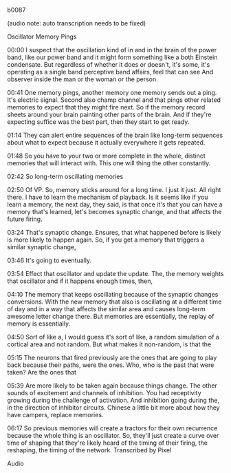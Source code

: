 b0087

(audio note: auto transcription needs to be fixed)

Oscillator Memory Pings

00:00
I suspect that the oscillation kind of in and in the brain of the power band, like our power band and it might form something like a both Einstein condensate. But regardless of whether it does or doesn't, it's some, it's operating as a single band perceptive band affairs, feel that can see And observer inside the man or the woman or the person.

00:41
One memory pings, another memory one memory sends out a ping. It's electric signal. Second also champ channel and that pings other related memories to expect that they might fire next. So if the memory record sheets around your brain painting other parts of the brain. And if they're expecting suffice was the best part, then they start to get ready.

01:14
They can alert entire sequences of the brain like long-term sequences about what to expect because it actually everywhere it gets repeated. 

01:48
So you have to your two or more complete in the whole, distinct memories that will interact with. This one will thing the other constantly.

02:42
So long-term oscillating memories

02:50
Of VP. So, memory sticks around for a long time. I just it just. All right there. I have to learn the mechanism of playback. Is it seems like if you learn a memory, the next day, they said, is that once it's that you can have a memory that's learned, let's becomes synaptic change, and that affects the future firing.

03:24
That's synaptic change. Ensures, that what happened before is likely is more likely to happen again. So, if you get a memory that triggers a similar synaptic change,

03:46
It's going to eventually.

03:54
Effect that oscillator and update the update. The, the memory weights that oscillator and if it happens enough times, then,

04:10
The memory that keeps oscillating because of the synaptic changes conversions. With the new memory that also is oscillating at a different time of day and in a way that affects the similar area and causes long-term awesome letter change there. But memories are essentially, the replay of memory is essentially.

04:50
Sort of like a, I would guess it's sort of like, a random simulation of a cortical area and not random. But what makes it non-random, is that the

05:15
The neurons that fired previously are the ones that are going to play back because their paths, were the ones. Who, who is the past that were taken? Are the ones that

05:39
Are more likely to be taken again because things change. The other sounds of excitement and channels of inhibition. You had receptivity growing during the challenge of activation. And inhibition going during the, in the direction of inhibitor circuits. Chinese a little bit more about how they have campers, replace memories.

06:17
So previous memories will create a tractors for their own recurrence because the whole thing is an oscillator. So, they'll just create a curve over time of shaping that they're likely heard of the timing of their firing, the reshaping, the timing of the network.
Transcribed by Pixel

Audio
